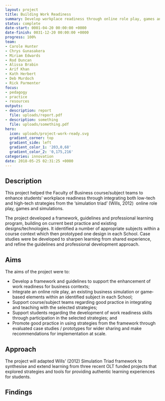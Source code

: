 ```yaml
---
layout: project
title: Building Work Readiness
summary: Develop workplace readiness through online role play, games and simulations.
status: complete
date-start: 0001-04-20 00:00:00 +0000
date-finish: 0031-12-20 00:00:00 +0000
progress: 100%
team:
- Carole Hunter
- Chrys Gunasakera
- Miriam Edwards
- Rod Duncan
- Alissa Brabin
- Arif Khan
- Kath Herbert
- Deb Murdoch
- Rick Parmenter
focus:
- pedagogy
- practice
- resources
outputs:
- description: report
  file: uploads/report.pdf
- description: something
  file: uploads/something.pdf
hero:
  icon: uploads/project-work-ready.svg
  gradient_corner: top
  gradient_side: left
  gradient_color_1: '203,0,68'
  gradient_color_2: '0,175,216'
categories: innovation
date: 2018-05-25 02:31:25 +0000
---
```


## Description

This project helped the Faculty of Business course/subject teams to enhance students’ workplace readiness through integrating both low­-tech and high­-tech strategies from the ‘simulation triad’ (Wills, 2012) ­ online role play, games and simulations.

The project developed a framework, guidelines and professional learning program, building on current best practice and existing designs/technologies. It identified a number of appropriate subjects within a course context which then prototyped one design in each School. Case studies were be developed to sharpen learning from shared experience, and refine the guidelines and professional development approach.

## Aims

The aims of the project were to:

* Develop a framework and guidelines to support the enhancement of work readiness for business contexts;
* Integrate an online role play, an existing business simulation or game­based elements within an identified subject in each School;
* Support course/subject teams regarding good practice in integrating and teaching with the selected strategies;
* Support students regarding the development of work readiness skills through participation in the selected strategies; and
* Promote good practice in using strategies from the framework through evaluated case studies / prototypes for wider sharing and make recommendations for implementation at scale.

## Approach

The project will adapted Wills’ (2012) Simulation Triad framework to synthesise and extend learning from three recent OLT ­funded projects that explored strategies and tools for providing authentic learning experiences for students.

## Findings
